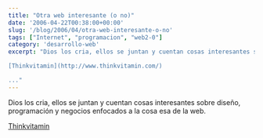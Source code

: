 ```yaml
---
title: "Otra web interesante (o no)"
date: '2006-04-22T00:38:00+00:00'
slug: '/blog/2006/04/otra-web-interesante-o-no'
tags: ["Internet", "programacion", "web2-0"]
category: 'desarrollo-web'
excerpt: "Dios los cria, ellos se juntan y cuentan cosas interesantes sobre diseño, programación y negocios enfocados a la cosa esa de la web.

[Thinkvitamin](http://www.thinkvitamin.com/)

..."
---
```

Dios los cria, ellos se juntan y cuentan cosas interesantes sobre diseño, programación y negocios enfocados a la cosa esa de la web.

[Thinkvitamin](http://www.thinkvitamin.com/)

